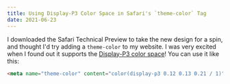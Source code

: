 ```yaml
---
title: Using Display-P3 Color Space in Safari's `theme-color` Tag
date: 2021-06-23
---
```


I downloaded the Safari Technical Preview to take the new design for a spin, and thought I'd try adding a `theme-color` to my website. I was very excited when I found out it supports the [Display-P3 color space](https://webkit.org/blog/10042/wide-gamut-color-in-css-with-display-p3/)! You can use it like this:

```html
<meta name="theme-color" content="color(display-p3 0.12 0.13 0.21 / 1)" />
```
